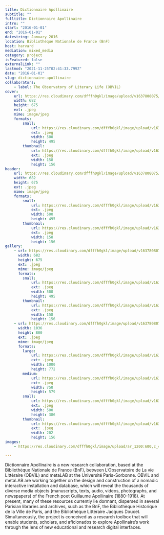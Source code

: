 ```yaml
---
title: Dictionnaire Apollinaire
subtitle: ""
fulltitle: Dictionnaire Apollinaire
intro: ""
start: "2016-01-01"
end: "2016-01-01"
datestring: January 2016
location: Bibliothèque Nationale de France (BnF)
host: harvard
mediation: mixed_media
category: project
isFeatured: false
externalLink: ""
lastmod: "2021-11-25T02:41:33.799Z"
date: "2016-01-01"
slug: dictionnaire-apollinaire
collaborators:
    - label: The Observatory of Literary Life (OBVIL)
cover:
    url: https://res.cloudinary.com/dfffh0gkl/image/upload/v1637808075/dictionnaire_2472697bd2.jpg
    width: 682
    height: 675
    ext: .jpeg
    mime: image/jpeg
    formats:
        small:
            url: https://res.cloudinary.com/dfffh0gkl/image/upload/v1637808076/small_dictionnaire_2472697bd2.jpg
            ext: .jpeg
            width: 500
            height: 495
        thumbnail:
            url: https://res.cloudinary.com/dfffh0gkl/image/upload/v1637808076/thumbnail_dictionnaire_2472697bd2.jpg
            ext: .jpeg
            width: 158
            height: 156
header:
    url: https://res.cloudinary.com/dfffh0gkl/image/upload/v1637808075/dictionnaire_2472697bd2.jpg
    width: 682
    height: 675
    ext: .jpeg
    mime: image/jpeg
    formats:
        small:
            url: https://res.cloudinary.com/dfffh0gkl/image/upload/v1637808076/small_dictionnaire_2472697bd2.jpg
            ext: .jpeg
            width: 500
            height: 495
        thumbnail:
            url: https://res.cloudinary.com/dfffh0gkl/image/upload/v1637808076/thumbnail_dictionnaire_2472697bd2.jpg
            ext: .jpeg
            width: 158
            height: 156
gallery:
    - url: https://res.cloudinary.com/dfffh0gkl/image/upload/v1637808075/dictionnaire_2472697bd2.jpg
      width: 682
      height: 675
      ext: .jpeg
      mime: image/jpeg
      formats:
        small:
            url: https://res.cloudinary.com/dfffh0gkl/image/upload/v1637808076/small_dictionnaire_2472697bd2.jpg
            ext: .jpeg
            width: 500
            height: 495
        thumbnail:
            url: https://res.cloudinary.com/dfffh0gkl/image/upload/v1637808076/thumbnail_dictionnaire_2472697bd2.jpg
            ext: .jpeg
            width: 158
            height: 156
    - url: https://res.cloudinary.com/dfffh0gkl/image/upload/v1637808075/dictionnaire2_9e9433fdb6.jpg
      width: 1036
      height: 800
      ext: .jpeg
      mime: image/jpeg
      formats:
        large:
            url: https://res.cloudinary.com/dfffh0gkl/image/upload/v1637808076/large_dictionnaire2_9e9433fdb6.jpg
            ext: .jpeg
            width: 1000
            height: 772
        medium:
            url: https://res.cloudinary.com/dfffh0gkl/image/upload/v1637808076/medium_dictionnaire2_9e9433fdb6.jpg
            ext: .jpeg
            width: 750
            height: 579
        small:
            url: https://res.cloudinary.com/dfffh0gkl/image/upload/v1637808077/small_dictionnaire2_9e9433fdb6.jpg
            ext: .jpeg
            width: 500
            height: 386
        thumbnail:
            url: https://res.cloudinary.com/dfffh0gkl/image/upload/v1637808076/thumbnail_dictionnaire2_9e9433fdb6.jpg
            ext: .jpeg
            width: 202
            height: 156
images:
    - https://res.cloudinary.com/dfffh0gkl/image/upload/ar_1200:600,c_crop/c_limit,h_1200,w_600/v1637808075/dictionnaire_2472697bd2.jpg

---
```

Dictionnaire Apollinaire is a new research collaboration, based at the Bibliothèque Nationale de France (BnF), between L’Observatoire de La vie Littéraire (OBVIL) and metaLAB at the Université Paris-Sorbonne. OBVIL and metaLAB are working together on the design and construction of a nomadic interactive installation and database, which will reveal the thousands of diverse media objects (manuscripts, texts, audio, videos, photographs, and newspapers) of the French poet Guillaume Apollinaire (1880-1918). At present, many of these resources currently lie dormant, dispersed in several Parisian libraries and archives, such as the BnF, the Bibliothèque Historique de la Ville de Paris, and the Bibliothèque Littéraire Jacques Doucet. Simultaneously, the project is conceived as a research toolbox that will enable students, scholars, and aficionados to explore Apollinaire’s work through the lens of new educational and research digital interfaces.